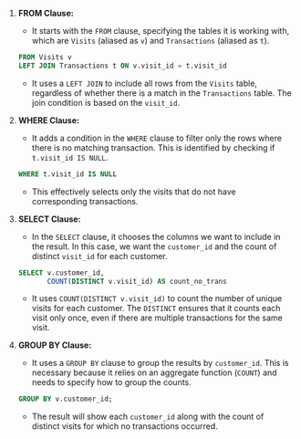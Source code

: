 1. **FROM Clause:**
   - It starts with the `FROM` clause, specifying the tables it is working with, which are `Visits` (aliased as `v`) and `Transactions` (aliased as `t`).

   ```sql
   FROM Visits v
   LEFT JOIN Transactions t ON v.visit_id = t.visit_id
   ```

   - It uses a `LEFT JOIN` to include all rows from the `Visits` table, regardless of whether there is a match in the `Transactions` table. The join condition is based on the `visit_id`.

2. **WHERE Clause:**
   - It adds a condition in the `WHERE` clause to filter only the rows where there is no matching transaction. This is identified by checking if `t.visit_id IS NULL`. 

   ```sql
   WHERE t.visit_id IS NULL
   ```

   - This effectively selects only the visits that do not have corresponding transactions.

3. **SELECT Clause:**
   - In the `SELECT` clause, it chooses the columns we want to include in the result. In this case, we want the `customer_id` and the count of distinct `visit_id` for each customer.

   ```sql
   SELECT v.customer_id,
          COUNT(DISTINCT v.visit_id) AS count_no_trans
   ```

   - It uses `COUNT(DISTINCT v.visit_id)` to count the number of unique visits for each customer. The `DISTINCT` ensures that it counts each visit only once, even if there are multiple transactions for the same visit.

4. **GROUP BY Clause:**
   - It uses a `GROUP BY` clause to group the results by `customer_id`. This is necessary because it relies on an aggregate function (`COUNT`) and needs to specify how to group the counts.

   ```sql
   GROUP BY v.customer_id;
   ```

   - The result will show each `customer_id` along with the count of distinct visits for which no transactions occurred.
